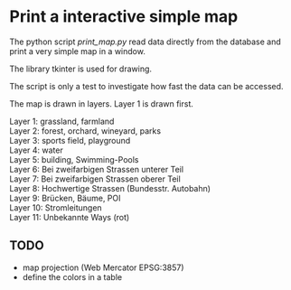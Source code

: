 # Print a interactive simple map

The python script *print_map.py* read data directly from the database
and print a very simple map in a window.

The library tkinter is used for drawing.

The script is only a test to investigate how fast the data can be accessed.

The map is drawn in layers. Layer 1 is drawn first.

Layer 1: grassland, farmland  
Layer 2: forest, orchard, wineyard, parks  
Layer 3: sports field, playground  
Layer 4: water  
Layer 5: building, Swimming-Pools  
Layer 6: Bei zweifarbigen Strassen unterer Teil  
Layer 7: Bei zweifarbigen Strassen oberer Teil  
Layer 8: Hochwertige Strassen (Bundesstr. Autobahn)  
Layer 9: Brücken, Bäume, POI  
Layer 10: Stromleitungen  
Layer 11: Unbekannte Ways (rot)  


## TODO

- map projection (Web Mercator EPSG:3857)
- define the colors in a table

